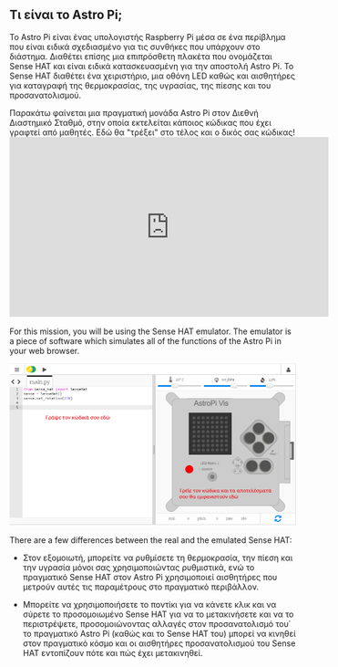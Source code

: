 ## Τι είναι το Astro Pi;

Το Astro Pi είναι ένας υπολογιστής Raspberry Pi μέσα σε ένα περίβλημα που είναι ειδικά σχεδιασμένο για τις συνθήκες που υπάρχουν στο διάστημα. Διαθέτει επίσης μια επιπρόσθετη πλακέτα που ονομάζεται Sense HAT και είναι ειδικά κατασκευασμένη για την αποστολή Astro Pi. Το Sense HAT διαθέτει ένα χειριστήριο, μια οθόνη LED καθώς και αισθητήρες για καταγραφή της θερμοκρασίας, της υγρασίας, της πίεσης και του προσανατολισμού.

Παρακάτω φαίνεται μια πραγματική μονάδα Astro Pi στον Διεθνή Διαστημικό Σταθμό, στην οποία εκτελείται κάποιος κώδικας που έχει γραφτεί από μαθητές. Εδώ θα "τρέξει" στο τέλος και ο δικός σας κώδικας! <iframe width="560" height="315" src="https://www.youtube.com/embed/4ykbAJeGPMM" frameborder="0" allow="accelerometer; autoplay; encrypted-media; gyroscope; picture-in-picture" allowfullscreen mark="crwd-mark"></iframe> 

>

For this mission, you will be using the Sense HAT emulator. The emulator is a piece of software which simulates all of the functions of the Astro Pi in your web browser.

![Sense HAT emulator](images/sense-hat-emulator.png)

There are a few differences between the real and the emulated Sense HAT:

- Στον εξομοιωτή, μπορείτε να ρυθμίσετε τη θερμοκρασία, την πίεση και την υγρασία μόνοι σας χρησιμοποιώντας ρυθμιστικά, ενώ το πραγματικό Sense HAT στον Astro Pi χρησιμοποιεί αισθητήρες που μετρούν αυτές τις παραμέτρους στο πραγματικό περιβάλλον.

- Μπορείτε να χρησιμοποιήσετε το ποντίκι για να κάνετε κλικ και να σύρετε το προσομοιωμένο Sense HAT για να το μετακινήσετε και να το περιστρέψετε, προσομοιώνοντας αλλαγές στον προσανατολισμό του΄ το πραγματικό Astro Pi (καθώς και το Sense HAT του) μπορεί να κινηθεί στον πραγματικό κόσμο και οι αισθητήρες προσανατολισμού του Sense HAT εντοπίζουν πότε και πώς έχει μετακινηθεί.